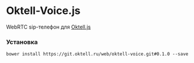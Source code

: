 # Oktell-Voice.js 
WebRTC sip-телефон для [Oktell.js](https://git.oktell.ru/web/oktelljs "Oktell.js")

### Установка
    bower install https://git.oktell.ru/web/oktell-voice.git#0.1.0 --save